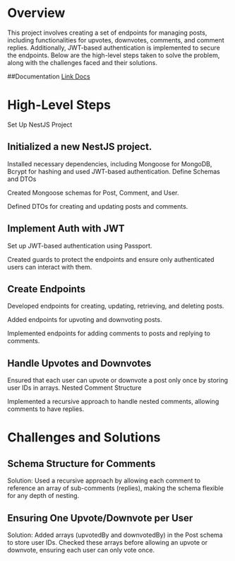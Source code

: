 # Overview
This project involves creating a set of endpoints for managing posts, including functionalities for upvotes, downvotes, comments, and comment replies. Additionally, JWT-based authentication is implemented to secure the endpoints. Below are the high-level steps taken to solve the problem, along with the challenges faced and their solutions.

##Documentation
[Link Docs](https://documenter.getpostman.com/view/22684334/2sA3kaBJrw)

# High-Level Steps
Set Up NestJS Project

## Initialized a new NestJS project.
Installed necessary dependencies, including Mongoose for MongoDB, Bcrypt for hashing and used JWT-based authentication.
Define Schemas and DTOs

Created Mongoose schemas for Post, Comment, and User.

Defined DTOs for creating and updating posts and comments.

## Implement Auth with JWT
Set up JWT-based authentication using Passport.

Created guards to protect the endpoints and ensure only authenticated users can interact with them.

## Create Endpoints
Developed endpoints for creating, updating, retrieving, and deleting posts.

Added endpoints for upvoting and downvoting posts.

Implemented endpoints for adding comments to posts and replying to comments.

## Handle Upvotes and Downvotes
Ensured that each user can upvote or downvote a post only once by storing user IDs in arrays.
Nested Comment Structure

Implemented a recursive approach to handle nested comments, allowing comments to have replies.


# Challenges and Solutions

## Schema Structure for Comments
Solution: Used a recursive approach by allowing each comment to reference an array of sub-comments (replies), making the schema flexible for any depth of nesting.

## Ensuring One Upvote/Downvote per User
Solution: Added arrays (upvotedBy and downvotedBy) in the Post schema to store user IDs. Checked these arrays before allowing an upvote or downvote, ensuring each user can only vote once.